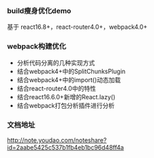 ### build瘦身优化demo
基于 react16.8+，react-router4.0+，webpack4.0+

### webpack构建优化
- 分析代码分离的几种实现方式
- 结合webpack4+中的SplitChunksPlugin
- 结合webpack4+中的import()动态加载
- 结合react-router4.0中的特性
- 结合react16.6.0+新增的React.lazy()
- 结合webpack打包分析插件进行分析

### 文档地址

http://note.youdao.com/noteshare?id=2aabe5425c537b1fb4eb1bc96d48ff4a